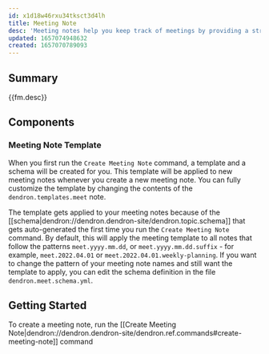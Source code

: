 ```yaml
---
id: x1d18w46rxu34tksct3d4lh
title: Meeting Note
desc: 'Meeting notes help you keep track of meetings by providing a structured default to capture notes, attendes and next steps'
updated: 1657074948632
created: 1657070789093
---
```


## Summary

{{fm.desc}}

## Components

### Meeting Note Template

<!-- #todo -->
When you first run the `Create Meeting Note` command, a template and a schema will be created for you. This template will be applied to new meeting notes whenever you create a new meeting note. You can fully customize the template by changing the contents of the `dendron.templates.meet` note.

The template gets applied to your meeting notes because of the [[schema|dendron://dendron.dendron-site/dendron.topic.schema]] that gets auto-generated the first time you run the `Create Meeting Note` command. By default, this will apply the meeting template to all notes that follow the patterns `meet.yyyy.mm.dd`, or `meet.yyyy.mm.dd.suffix` - for example, `meet.2022.04.01` or `meet.2022.04.01.weekly-planning`. If you want to change the pattern of your meeting note names and still want the template to apply, you can edit the schema definition in the file `dendron.meet.schema.yml`. 

## Getting Started

To create a meeting note, run the [[Create Meeting Note|dendron://dendron.dendron-site/dendron.ref.commands#create-meeting-note]] command
